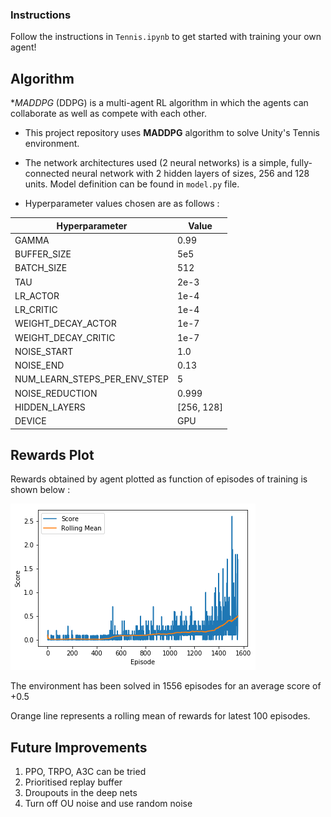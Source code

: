 ### Instructions

Follow the instructions in `Tennis.ipynb` to get started with training your own agent!

## Algorithm

**MADDPG* (DDPG) is a multi-agent RL algorithm in which the agents can collaborate as well as compete with each other.

- This project repository uses **MADDPG** algorithm to solve Unity's Tennis environment.

- The network architectures used (2 neural networks) is a simple, fully-connected neural network with 2 hidden layers of sizes, 256 and 128 units. Model definition can be found in `model.py` file.

- Hyperparameter values chosen are as follows :

| Hyperparameter | Value |
| -------------- | ------ |
| GAMMA | 0.99 |
| BUFFER_SIZE | 5e5 |
| BATCH_SIZE | 512 |
| TAU | 2e-3 |
| LR_ACTOR | 1e-4 |
| LR_CRITIC | 1e-4 |
| WEIGHT_DECAY_ACTOR | 1e-7 |
| WEIGHT_DECAY_CRITIC | 1e-7 |
| NOISE_START | 1.0 |
| NOISE_END | 0.13 |
| NUM_LEARN_STEPS_PER_ENV_STEP | 5 |
| NOISE_REDUCTION | 0.999 |
| HIDDEN_LAYERS | [256, 128] |
| DEVICE | GPU |

## Rewards Plot

Rewards obtained by agent plotted as function of episodes of training is shown below :

![rewards_plot](https://raw.githubusercontent.com/akshaydp1995/Tennis_Environment/master/rewards.png)

The environment has been solved in 1556 episodes for an average score of +0.5

Orange line represents a rolling mean of rewards for latest 100 episodes.

## Future Improvements

1. PPO, TRPO, A3C can be tried
2. Prioritised replay buffer
3. Droupouts in the deep nets
4. Turn off OU noise and use random noise
